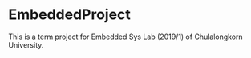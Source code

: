 # EmbeddedProject

This is a term project for Embedded Sys Lab (2019/1) of Chulalongkorn University.
